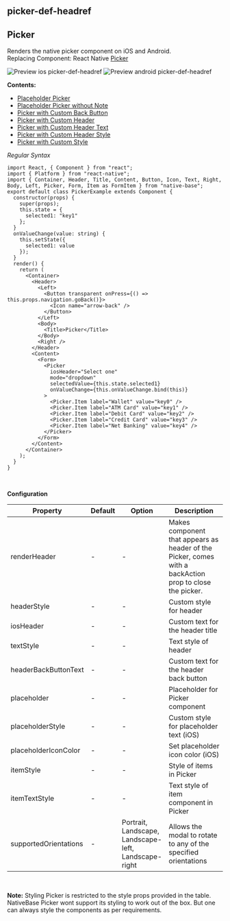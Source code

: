## picker-def-headref
## Picker

Renders the native picker component on iOS and Android.<br />
Replacing Component: React Native [Picker](https://facebook.github.io/react-native/docs/picker.html)<br />

![Preview ios picker-def-headref](https://github.com/GeekyAnts/NativeBase-KitchenSink/raw/v2.2.0/screenshots/ios/picker.gif)
![Preview android picker-def-headref](https://github.com/GeekyAnts/NativeBase-KitchenSink/raw/v2.2.0/screenshots/android/picker.gif)

  **Contents:**
* [Placeholder Picker](Components.md#picker-placeholder-headref)
* [Placeholder Picker without Note](Components.md#picker-placeholder-without-note-headref)
* [Picker with Custom Back Button](Components.md#picker-with-custom-back-button-headref)
* [Picker with Custom Header](Components.md#picker-with-custom-header-headref)
* [Picker with Custom Header Text](Components.md#picker-with-custom-header-text-headref)
* [Picker with Custom Header Style](Components.md#picker-with-custom-header-style-headref)
* [Picker with Custom Style](Components.md#picker-with-custom-styles-headref)

*Regular Syntax*

<pre class="line-numbers"><code class="language-jsx">import React, { Component } from "react";
import { Platform } from "react-native";
import { Container, Header, Title, Content, Button, Icon, Text, Right, Body, Left, Picker, Form, Item as FormItem } from "native-base";
export default class PickerExample extends Component {
  constructor(props) {
    super(props);
    this.state = {
      selected1: "key1"
    };
  }
  onValueChange(value: string) {
    this.setState({
      selected1: value
    });
  }
  render() {
    return (
      &lt;Container>
        &lt;Header>
          &lt;Left>
            &lt;Button transparent onPress={() => this.props.navigation.goBack()}>
              &lt;Icon name="arrow-back" />
            &lt;/Button>
          &lt;/Left>
          &lt;Body>
            &lt;Title>Picker&lt;/Title>
          &lt;/Body>
          &lt;Right />
        &lt;/Header>
        &lt;Content>
          &lt;Form>
            &lt;Picker
              iosHeader="Select one"
              mode="dropdown"
              selectedValue={this.state.selected1}
              onValueChange={this.onValueChange.bind(this)}
            >
              &lt;Picker.Item label="Wallet" value="key0" />
              &lt;Picker.Item label="ATM Card" value="key1" />
              &lt;Picker.Item label="Debit Card" value="key2" />
              &lt;Picker.Item label="Credit Card" value="key3" />
              &lt;Picker.Item label="Net Banking" value="key4" />
            &lt;/Picker>
          &lt;/Form>
        &lt;/Content>
      &lt;/Container>
    );
  }
}</code></pre><br />

**Configuration**

<table class = "table table-bordered">
  <thead>
      <tr>
          <th>Property</th>
          <th>Default</th>
          <th>Option</th>
          <th width="50%">
              Description
          </th>
      </tr>
  </thead>
  <tbody>
      <tr>
          <td>renderHeader</td>
          <td> - </td>
          <td> - </td>
          <td>Makes component that appears as header of the Picker, comes with a backAction prop to close the picker.</td>
      </tr>
      <tr>
          <td>headerStyle</td>
          <td> - </td>
          <td> - </td>
          <td>Custom style for header</td>
      </tr>
      <tr>
          <td>iosHeader</td>
          <td> - </td>
          <td> - </td>
          <td>Custom text for the header title</td>
      </tr>
      <tr>
          <td>textStyle</td>
          <td> - </td>
          <td> - </td>
          <td>Text style of header</td>
      </tr>
      <tr>
          <td>headerBackButtonText</td>
          <td> - </td>
          <td> - </td>
          <td>Custom text for the header back button</td>
      </tr>
      <tr>
          <td>placeholder</td>
          <td> - </td>
          <td> - </td>
          <td>Placeholder for Picker component</td>
      </tr>
      <tr>
          <td>placeholderStyle</td>
          <td> - </td>
          <td> - </td>
          <td>Custom style for placeholder text (iOS)</td>
      </tr>
      <tr>
          <td>placeholderIconColor</td>
          <td> - </td>
          <td> - </td>
          <td>Set placeholder icon color (iOS)</td>
      </tr>
      <tr>
          <td>itemStyle</td>
          <td> - </td>
          <td> - </td>
          <td>Style of items in Picker</td>
      </tr>
      <tr>
          <td>itemTextStyle</td>
          <td> - </td>
          <td> - </td>
          <td>Text style of item component in Picker</td>
      </tr>
      <tr>
          <td>supportedOrientations</td>
          <td> - </td>
          <td> Portrait, Landscape, Landscape-left, Landscape-right </td>
          <td>Allows the modal to rotate to any of the specified orientations</td>
      </tr>
    </tbody>
  </table><br />

**Note:** Styling Picker is restricted to the style props provided in the table. NativeBase Picker wont support its styling to work out of the box. But one can always style the components as per requirements.
